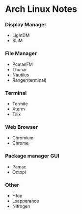 # Arch Linux Notes

### Display Manager
- LightDM
- SLiM

### File Manager
- PcmanFM
- Thunar
- Nautilus
- Ranger(terminal)

### Terminal
- Termite
- Xterm
- Tilix

### Web Browser
- Chromium
- Chrome

### Package manager GUI
- Pamac
- Octopi

### Other
- Htop
- Lxapperance
- Nitrogen

